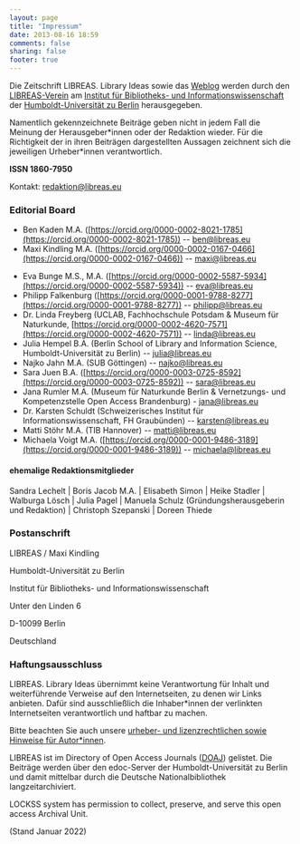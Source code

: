 ```yaml
---
layout: page
title: "Impressum"
date: 2013-08-16 18:59
comments: false
sharing: false
footer: true
---
```

Die Zeitschrift LIBREAS. Library Ideas sowie das [Weblog](http://libreas.wordpress.com/) werden durch den [LIBREAS-Verein](http://libreas-verein.eu/) am [Institut für Bibliotheks- und Informationswissenschaft](http://www.ibi.hu-berlin.de) der [Humboldt-Universität zu Berlin](http://www.hu-berlin.de) herausgegeben.

Namentlich gekennzeichnete Beiträge geben nicht in jedem Fall die Meinung der Herausgeber\*innen oder der Redaktion wieder. Für die Richtigkeit der in ihren Beiträgen dargestellten Aussagen zeichnent sich die jeweiligen Urheber\*innen verantwortlich.

**ISSN 1860-7950**

Kontakt: redaktion@libreas.eu

### Editorial Board

- Ben Kaden M.A. ([https://orcid.org/0000-0002-8021-1785](https://orcid.org/0000-0002-8021-1785)) -- ben@libreas.eu
- Maxi Kindling M.A. ([https://orcid.org/0000-0002-0167-0466](https://orcid.org/0000-0002-0167-0466)) -- maxi@libreas.eu

<!-- Redaktion -->

- Eva Bunge M.S., M.A. ([https://orcid.org/0000-0002-5587-5934](https://orcid.org/0000-0002-5587-5934)) -- eva@libreas.eu
- Philipp Falkenburg ([https://orcid.org/0000-0001-9788-8277](https://orcid.org/0000-0001-9788-8277)) -- philipp@libreas.eu
- Dr. Linda Freyberg (UCLAB, Fachhochschule Potsdam \& Museum für Naturkunde, [https://orcid.org/0000-0002-4620-7571](https://orcid.org/0000-0002-4620-7571)) -- linda@libreas.eu
- Julia Hempel B.A. (Berlin School of Library and Information Science, Humboldt-Universität zu Berlin) --  julia@libreas.eu
- Najko Jahn M.A. (SUB Göttingen) -- najko@libreas.eu
- Sara Juen B.A. ([https://orcid.org/0000-0003-0725-8592](https://orcid.org/0000-0003-0725-8592)) -- sara@libreas.eu
- Jana Rumler M.A. (Museum für Naturkunde Berlin \& Vernetzungs- und Kompetenzstelle Open Access Brandenburg) - jana@libreas.eu
- Dr. Karsten Schuldt (Schweizerisches Institut für Informationswissenschaft, FH Graubünden) -- karsten@libreas.eu
- Matti Stöhr M.A. (TIB Hannover) -- matti@libreas.eu
- Michaela Voigt M.A. ([https://orcid.org/0000-0001-9486-3189](https://orcid.org/0000-0001-9486-3189)) -- michaela@libreas.eu

#### ehemalige Redaktionsmitglieder

Sandra Lechelt | Boris Jacob M.A. | Elisabeth Simon | Heike Stadler
| Walburga Lösch | Julia Pagel | Manuela Schulz
(Gründungsherausgeberin und Redaktion) | Christoph Szepanski | Doreen
Thiede
 	 
### Postanschrift

LIBREAS / Maxi Kindling

Humboldt-Universität zu Berlin

Institut für Bibliotheks- und Informationswissenschaft

Unter den Linden 6

D-10099 Berlin

Deutschland

### Haftungsausschluss

LIBREAS. Library Ideas übernimmt keine Verantwortung für Inhalt und
weiterführende Verweise auf den Internetseiten, zu denen wir Links
anbieten. Dafür sind ausschließlich die Inhaber\*innen der verlinkten
Internetseiten verantwortlich und haftbar zu machen.

Bitte beachten Sie auch unsere [urheber- und lizenzrechtlichen sowie Hinweise für Autor\*innen](https://libreas.eu/authorguides/).

LIBREAS ist im Directory of Open Access Journals ([DOAJ](https://doaj.org/toc/1860-7950)) gelistet. Die Beiträge werden über den edoc-Server der Humboldt-Universität zu Berlin und damit mittelbar durch die Deutsche Nationalbibliothek langzeitarchiviert. 

LOCKSS system has permission to collect, preserve, and serve this open
access Archival Unit. 

(Stand Januar 2022)
